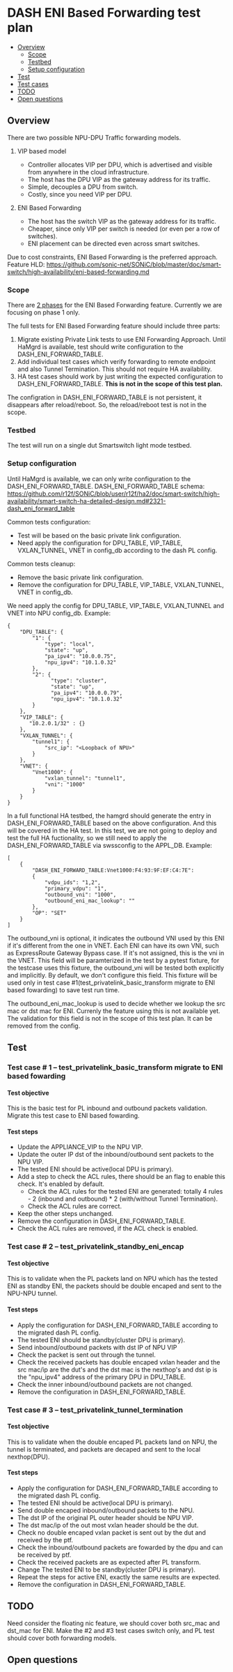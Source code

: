 
# DASH ENI Based Forwarding test plan

* [Overview](#Overview)
   * [Scope](#Scope)
   * [Testbed](#Testbed)
   * [Setup configuration](#Setup%20configuration)
* [Test](#Test)
* [Test cases](#Test%20cases)
* [TODO](#TODO)
* [Open questions](#Open%20questions)

## Overview
There are two possible NPU-DPU Traffic forwarding models.

1) VIP based model
    * Controller allocates VIP per DPU, which is advertised and visible from anywhere in the cloud infrastructure.
    * The host has the DPU VIP as the gateway address for its traffic.
    * Simple, decouples a DPU from switch.
    * Costly, since you need VIP per DPU.

2) ENI Based Forwarding
    * The host has the switch VIP as the gateway address for its traffic.
    * Cheaper, since only VIP per switch is needed (or even per a row of switches).
    * ENI placement can be directed even across smart switches.

Due to cost constraints, ENI Based Forwarding is the preferred approach.
Feature HLD: https://github.com/sonic-net/SONiC/blob/master/doc/smart-switch/high-availability/eni-based-forwarding.md  


### Scope
There are [2 phases](https://github.com/sonic-net/SONiC/blob/master/doc/smart-switch/high-availability/eni-based-forwarding.md?plain=1#L102-L115) for the ENI Based Forwarding feature.
Currently we are focusing on phase 1 only.

The full tests for ENI Based Forwarding feature should include three parts:
1. Migrate existing Private Link tests to use ENI Forwarding Approach. Until HaMgrd is available, test should write configuration to the DASH_ENI_FORWARD_TABLE.
2. Add individual test cases which verify forwarding to remote endpoint and also Tunnel Termination. This should not require HA availability.
3. HA test cases should work by just writing the expected configuration to DASH_ENI_FORWARD_TABLE. **This is not in the scope of this test plan.**

The configration in DASH_ENI_FORWARD_TABLE is not persistent, it disappears after reload/reboot. So, the reload/reboot test is not in the scope.

### Testbed
The test will run on a single dut Smartswitch light mode testbed.

### Setup configuration
Until HaMgrd is available, we can only write configuration to the DASH_ENI_FORWARD_TABLE.
DASH_ENI_FORWARD_TABLE schema: https://github.com/r12f/SONiC/blob/user/r12f/ha2/doc/smart-switch/high-availability/smart-switch-ha-detailed-design.md#2321-dash_eni_forward_table

Common tests configuration:
- Test will be based on the basic private link configuration.
- Need apply the configuration for DPU_TABLE, VIP_TABLE, VXLAN_TUNNEL, VNET in config_db according to the dash PL config.

Common tests cleanup:
- Remove the basic private link configuration.
- Remove the configuration for DPU_TABLE, VIP_TABLE, VXLAN_TUNNEL, VNET in config_db.

We need apply the config for DPU_TABLE, VIP_TABLE, VXLAN_TUNNEL and VNET into NPU config_db.
Example:
```
{
    "DPU_TABLE": {
        "1": {
            "type": "local",
            "state": "up",
            "pa_ipv4": "10.0.0.75",
            "npu_ipv4": "10.1.0.32"
        },
        "2": {
              "type": "cluster",
              "state": "up",
              "pa_ipv4": "10.0.0.79",
              "npu_ipv4": "10.1.0.32"
        }
    },
    "VIP_TABLE": {
       "10.2.0.1/32" : {}
    },
    "VXLAN_TUNNEL": {
        "tunnel1": {
            "src_ip": "<Loopback of NPU>"
        }
    },
    "VNET": {
        "Vnet1000": {
            "vxlan_tunnel": "tunnel1",
            "vni": "1000"
        }
    }
}
```

In a full functional HA testbed, the hamgrd should generate the entry in DASH_ENI_FORWARD_TABLE based on the above configuration. And this will be covered in the HA test.
In this test, we are not going to deploy and test the full HA fuctionality, so we still need to apply the DASH_ENI_FORWARD_TABLE via swssconfig to the APPL_DB.
Example:
```
[
    {
        "DASH_ENI_FORWARD_TABLE:Vnet1000:F4:93:9F:EF:C4:7E":
        {
            "vdpu_ids": "1,2",
            "primary_vdpu": "1",
            "outbound_vni": "1000",
            "outbound_eni_mac_lookup": ""
        },
        "OP": "SET"
    }
]
```
The outbound_vni is optional, it indicates the outbound VNI used by this ENI if it's different from the one in VNET. Each ENI can have its own VNI, such as ExpressRoute Gateway Bypass case. If it's not assigned, this is the vni in the VNET.
This field will be paramterized in the test by a pytest fixture, for the testcase uses this fixture, the outbound_vni will be tested both explicitly and implicitly. By default, we don't configure this field.
This fixture will be used only in test case #1(test_privatelink_basic_transform migrate to ENI based fowarding) to save test run time.

The outbound_eni_mac_lookup is used to decide whether we lookup the src mac or dst mac for ENI. Currenly the feature using this is not available yet. The validation for this field is not in the scope of this test plan. It can be removed from the config.


## Test
### Test case # 1 – test_privatelink_basic_transform migrate to ENI based fowarding
#### Test objective
This is the basic test for PL inbound and outbound packets validation. Migrate this test case to ENI based fowarding.
#### Test steps
* Update the APPLIANCE_VIP to the NPU VIP.
* Update the outer IP dst of the inbound/outbound sent packets to the NPU VIP.
* The tested ENI should be active(local DPU is primary).
* Add a step to check the ACL rules, there should be an flag to enable this check. It's enabled by default.
  * Check the ACL rules for the tested ENI are generated: totally 4 rules - 2 (inbound and outbound) * 2 (with/without Tunnel Termination).
  * Check the ACL rules are correct.
* Keep the other steps unchanged.
* Remove the configuration in DASH_ENI_FORWARD_TABLE.
* Check the ACL rules are removed, if the ACL check is enabled.

### Test case # 2 – test_privatelink_standby_eni_encap
#### Test objective
This is to validate when the PL packets land on NPU which has the tested ENI as standby ENI, the packets should be double encaped and sent to the NPU-NPU tunnel.
#### Test steps
* Apply the configuration for DASH_ENI_FORWARD_TABLE according to the migrated dash PL config.
* The tested ENI should be standby(cluster DPU is primary).
* Send inbound/outbound packets with dst IP of NPU VIP
* Check the packet is sent out through the tunnel.
* Check the received packets has double encaped vxlan header and the src mac/ip are the dut's and the dst mac is the nexthop's and dst ip is the "npu_ipv4" address of the primary DPU in DPU_TABLE.
* Check the inner inbound/outbound packets are not changed.
* Remove the configuration in DASH_ENI_FORWARD_TABLE.

### Test case # 3 – test_privatelink_tunnel_termination
#### Test objective
This is to validate when the double encaped PL packets land on NPU, the tunnel is terminated, and packets are decaped and sent to the local nexthop(DPU).
#### Test steps
* Apply the configuration for DASH_ENI_FORWARD_TABLE according to the migrated dash PL config.
* The tested ENI should be active(local DPU is primary).
* Send double encaped inbound/outbound packets to the NPU.
* The dst IP of the original PL outer header should be NPU VIP.
* The dst mac/ip of the out most vxlan header should be the dut.
* Check no double encaped vxlan packet is sent out by the dut and received by the ptf.
* Check the inbound/outbound packets are fowarded by the dpu and can be received by ptf.
* Check the received packets are as expected after PL transform.
* Change The tested ENI to be standby(cluster DPU is primary).
* Repeat the steps for active ENI, exactly the same results are expected.
* Remove the configuration in DASH_ENI_FORWARD_TABLE.

## TODO
Need consider the floating nic feature, we should cover both src_mac and dst_mac for ENI.
Make the #2 and #3 test cases switch only, and PL test should cover both forwarding models.

## Open questions
